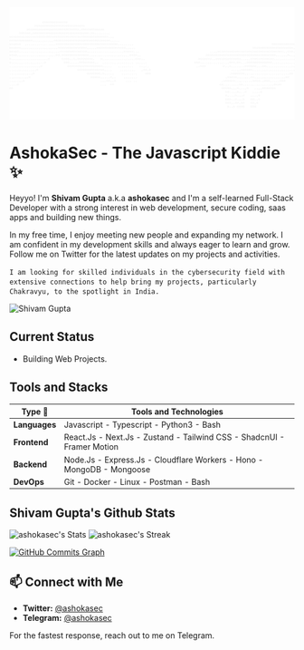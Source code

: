 ![banner](https://raw.githubusercontent.com/ashokasec/ashokasec/refs/heads/main/public/images/GdErUjnXAAAsR7i.png)


# AshokaSec - The Javascript Kiddie ✨

Heyyo! I'm **Shivam Gupta** a.k.a **ashokasec** and I'm a self-learned Full-Stack Developer with a strong interest in web development, secure coding, saas apps and building new things.

In my free time, I enjoy meeting new people and expanding my network. I am confident in my development skills and always eager to learn and grow. Follow me on Twitter for the latest updates on my projects and activities.

`I am looking for skilled individuals in the cybersecurity field with extensive connections to help bring my projects, particularly Chakravyu, to the spotlight in India.`

<img src="https://komarev.com/ghpvc/?username=ashokasec&label=Profile%20views&color=0085ff&style=for-the-badge" alt="Shivam Gupta" />

## Current Status

- Building Web Projects.

## Tools and Stacks

| **Type 🦥**   | Tools and Technologies                                                                     |
| ------------- | ------------------------------------------------------------------------------------------ |
| **Languages** | Javascript - Typescript - Python3 - Bash                                                   |
| **Frontend**  | React.Js - Next.Js - Zustand - Tailwind CSS - ShadcnUI - Framer Motion                     |
| **Backend**   | Node.Js - Express.Js - Cloudflare Workers - Hono - MongoDB - Mongoose                      |
| **DevOps**    | Git - Docker - Linux - Postman - Bash                                                      |

## Shivam Gupta's Github Stats

![ashokasec's Stats](https://github-readme-stats.vercel.app/api?username=ashokasec&theme=algolia&show_icons=true&hide_border=true&count_private=true) ![ashokasec's Streak](https://github-readme-streak-stats.herokuapp.com/?user=ashokasec&theme=algolia&hide_border=true)

<a href="https://www.github.com/ashokasec"><img src="https://github-readme-activity-graph.vercel.app/graph?username=ashokasec&theme=react-dark" alt="GitHub Commits Graph" /></a>

## 📫 Connect with Me

- **Twitter:** [@ashokasec](https://x.com/ashokasec)
- **Telegram:** [@ashokasec](https://t.me/ashokasec)

For the fastest response, reach out to me on Telegram.
